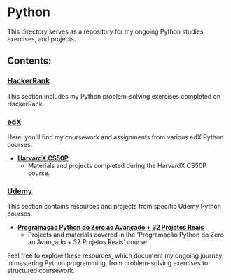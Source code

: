 # Python

This directory serves as a repository for my ongoing Python studies, exercises, and projects.

## Contents:

### [HackerRank](https://github.com/kayckdelfino/public_knowledge_base/tree/main/Python/HackerRank)

This section includes my Python problem-solving exercises completed on HackerRank.

### [edX](https://github.com/kayckdelfino/public_knowledge_base/tree/main/Python/edX)

Here, you'll find my coursework and assignments from various edX Python courses.

- **[HarvardX CS50P](https://github.com/kayckdelfino/public_knowledge_base/tree/main/Python/edX/HarvardX%20CS50P)**
  - Materials and projects completed during the HarvardX CS50P course.

### [Udemy](https://github.com/kayckdelfino/public_knowledge_base/tree/main/Python/Udemy)

This section contains resources and projects from specific Udemy Python courses.

- **[Programação Python do Zero ao Avançado + 32 Projetos Reais](https://github.com/kayckdelfino/public_knowledge_base/tree/main/Python/Udemy/Programação%20Python%20do%20Zero%20ao%20Avançado%20%2B%2032%20Projetos%20Reais)**
  - Projects and materials covered in the 'Programação Python do Zero ao Avançado + 32 Projetos Reais' course.

Feel free to explore these resources, which document my ongoing journey in mastering Python programming, from problem-solving exercises to structured coursework.
